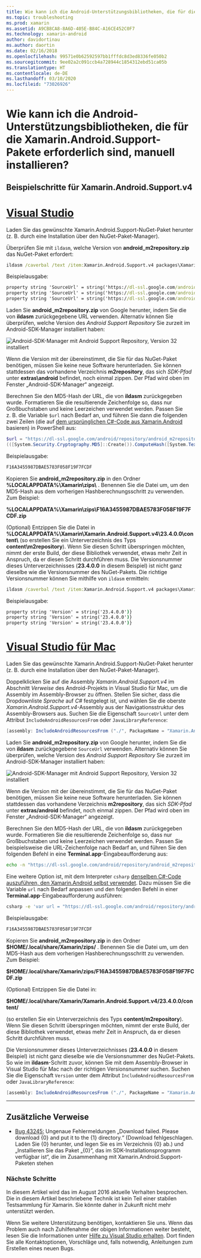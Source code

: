 ```yaml
---
title: Wie kann ich die Android-Unterstützungsbibliotheken, die für die Xamarin.Android.Support-Pakete erforderlich sind, manuell installieren?
ms.topic: troubleshooting
ms.prod: xamarin
ms.assetid: A9CB8CA8-8A6D-405E-B84C-A16CE452C0F7
ms.technology: xamarin-android
author: davidortinau
ms.author: daortin
ms.date: 02/16/2018
ms.openlocfilehash: 99571e0b62592597bb1fffdc8d3ed8336fe050b2
ms.sourcegitcommit: 9ee02a2c091ccb4a728944c1854312ebd51ca05b
ms.translationtype: HT
ms.contentlocale: de-DE
ms.lasthandoff: 03/10/2020
ms.locfileid: "73026926"
---
```

# <a name="how-can-i-manually-install-the-android-support-libraries-required-by-the-xamarinandroidsupport-packages"></a>Wie kann ich die Android-Unterstützungsbibliotheken, die für die Xamarin.Android.Support-Pakete erforderlich sind, manuell installieren?

## <a name="example-steps-for-xamarinandroidsupportv4"></a>Beispielschritte für Xamarin.Android.Support.v4 

# <a name="visual-studio"></a>[Visual Studio](#tab/windows)

Laden Sie das gewünschte Xamarin.Android.Support-NuGet-Paket herunter (z. B. durch eine Installation über den NuGet-Paket-Manager).

Überprüfen Sie mit `ildasm`, welche Version von **android_m2repository.zip** das NuGet-Paket erfordert:

```cmd
ildasm /caverbal /text /item:Xamarin.Android.Support.v4 packages\Xamarin.Android.Support.v4.23.4.0.1\lib\MonoAndroid403\Xamarin.Android.Support.v4.dll | findstr SourceUrl
```

Beispielausgabe:

```cmd
property string 'SourceUrl' = string('https://dl-ssl.google.com/android/repository/android_m2repository_r32.zip')
property string 'SourceUrl' = string('https://dl-ssl.google.com/android/repository/android_m2repository_r32.zip')
property string 'SourceUrl' = string('https://dl-ssl.google.com/android/repository/android_m2repository_r32.zip')
```

Laden Sie **android\_m2repository.zip** von Google herunter, indem Sie die von **ildasm** zurückgegebene URL verwenden. Alternativ können Sie überprüfen, welche Version des _Android Support Repository_ Sie zurzeit im Android-SDK-Manager installiert haben:

![Android-SDK-Manager mit Android Support Repository, Version 32 installiert](install-android-support-library-images/sdk-extras.png)

Wenn die Version mit der übereinstimmt, die Sie für das NuGet-Paket benötigen, müssen Sie keine neue Software herunterladen. Sie können stattdessen das vorhandene Verzeichnis **m2repository**, das sich _SDK-Pfad_ unter **extras\\android** befindet, noch einmal zippen. Der Pfad wird oben im Fenster „Android-SDK-Manager“ angezeigt.

Berechnen Sie den MD5-Hash der URL, die von **ildasm** zurückgegeben wurde. Formatieren Sie die resultierende Zeichenfolge so, dass nur Großbuchstaben und keine Leerzeichen verwendet werden. Passen Sie z. B. die Variable `$url` nach Bedarf an, und führen Sie dann die folgenden zwei Zeilen (die auf [dem ursprünglichen C#-Code aus Xamarin.Android](https://github.com/xamarin/xamarin-android/blob/8e8a4dd90f26eb39172876cc52181b6639e20524/src/Xamarin.Android.Build.Tasks/Tasks/GetAdditionalResourcesFromAssemblies.cs#L208) basieren) in PowerShell aus:

```powershell
$url = "https://dl-ssl.google.com/android/repository/android_m2repository_r32.zip"
(([System.Security.Cryptography.MD5]::Create()).ComputeHash([System.Text.Encoding]::UTF8.GetBytes($url)) | %{ $_.ToString("X02") }) -join ""
```

Beispielausgabe:

```powershell
F16A3455987DBAE5783F058F19F7FCDF
```

Kopieren Sie **android\_m2repository.zip** in den Ordner **%LOCALAPPDATA%\\Xamarin\\zips\\** . Benennen Sie die Datei um, um den MD5-Hash aus dem vorherigen Hashberechnungsschritt zu verwenden. Zum Beispiel:

**%LOCALAPPDATA%\\Xamarin\\zips\\F16A3455987DBAE5783F058F19F7FCDF.zip**

(Optional) Entzippen Sie die Datei in **%LOCALAPPDATA%\\Xamarin\\Xamarin.Android.Support.v4\\23.4.0.0\\content\\** (so erstellen Sie ein Unterverzeichnis des Typs **content\\m2repository**). Wenn Sie diesen Schritt überspringen möchten, nimmt der erste Build, der diese Bibliothek verwendet, etwas mehr Zeit in Anspruch, da er diesen Schritt durchführen muss.
Die Versionsnummer dieses Unterverzeichnisses (**23.4.0.0** in diesem Beispiel) ist nicht ganz dieselbe wie die Versionsnummer des NuGet-Pakets. Die richtige Versionsnummer können Sie mithilfe von `ildasm` ermitteln:

```cmd
ildasm /caverbal /text /item:Xamarin.Android.Support.v4 packages\Xamarin.Android.Support.v4.23.4.0.1\lib\MonoAndroid403\Xamarin.Android.Support.v4.dll | findstr /C:"string 'Version'"
```

Beispielausgabe:

```cmd
property string 'Version' = string('23.4.0.0')}
property string 'Version' = string('23.4.0.0')}
property string 'Version' = string('23.4.0.0')}
```

# <a name="visual-studio-for-mac"></a>[Visual Studio für Mac](#tab/macos)

Laden Sie das gewünschte Xamarin.Android.Support-NuGet-Paket herunter (z. B. durch eine Installation über den NuGet-Paket-Manager).

Doppelklicken Sie auf die Assembly _Xamarin.Android.Support.v4_ im Abschnitt _Verweise_ des Android-Projekts in Visual Studio für Mac, um die Assembly im Assembly-Browser zu öffnen. Stellen Sie sicher, dass die Dropdownliste _Sprache_ auf _C#_ festgelegt ist, und wählen Sie die oberste _Xamarin.Android.Support.v4_-Assembly aus der Navigationsstruktur des Assembly-Browsers aus. Suchen Sie die Eigenschaft `SourceUrl` unter dem Attribut `IncludeAndroidResourcesFrom` oder `JavaLibraryReference`:

```csharp
[assembly: IncludeAndroidResourcesFrom ("./", PackageName = "Xamarin.Android.Support.v4", SourceUrl = "https://dl-ssl.google.com/android/repository/android_m2repository_r32.zip", EmbeddedArchive = "m2repository/com/android/support/support-v4/23.4.0/support-v4-23.4.0.aar", Version = "23.4.0.0")]
```

Laden Sie **android\_m2repository.zip** von Google herunter, indem Sie die von **ildasm** zurückgegebene `SourceUrl` verwenden. Alternativ können Sie überprüfen, welche Version des _Android Support Repository_ Sie zurzeit im Android-SDK-Manager installiert haben:

![Android-SDK-Manager mit Android Support Repository, Version 32 installiert](install-android-support-library-images/sdk-extras.png)

Wenn die Version mit der übereinstimmt, die Sie für das NuGet-Paket benötigen, müssen Sie keine neue Software herunterladen. Sie können stattdessen das vorhandene Verzeichnis **m2repository**, das sich _SDK-Pfad_ unter **extras/android** befindet, noch einmal zippen. Der Pfad wird oben im Fenster „Android-SDK-Manager“ angezeigt.

Berechnen Sie den MD5-Hash der URL, die von **ildasm** zurückgegeben wurde. Formatieren Sie die resultierende Zeichenfolge so, dass nur Großbuchstaben und keine Leerzeichen verwendet werden. Passen Sie beispielsweise die URL-Zeichenfolge nach Bedarf an, und führen Sie den folgenden Befehl in eine **Terminal.app**-Eingabeaufforderung aus:

```bash
echo -n "https://dl-ssl.google.com/android/repository/android_m2repository_r32.zip" | md5 | tr '[:lower:]' '[:upper:]'
```

Eine weitere Option ist, mit dem Interpreter `csharp` [denselben C#-Code auszuführen, den Xamarin.Android selbst verwendet](https://github.com/xamarin/xamarin-android/blob/8e8a4dd90f26eb39172876cc52181b6639e20524/src/Xamarin.Android.Build.Tasks/Tasks/GetAdditionalResourcesFromAssemblies.cs#L208).
Dazu müssen Sie die Variable `url` nach Bedarf anpassen und den folgenden Befehl in einer **Terminal.app**-Eingabeaufforderung ausführen:

```bash
csharp -e 'var url = "https://dl-ssl.google.com/android/repository/android_m2repository_r32.zip"; string.Concat((System.Security.Cryptography.MD5.Create().ComputeHash(System.Text.Encoding.UTF8.GetBytes(url))).Select(b => b.ToString("X02")))'
```

Beispielausgabe:

```bash
F16A3455987DBAE5783F058F19F7FCDF
```

Kopieren Sie **android\_m2repository.zip** in den Ordner **$HOME/.local/share/Xamarin/zips/** . Benennen Sie die Datei um, um den MD5-Hash aus dem vorherigen Hashberechnungsschritt zu verwenden. Zum Beispiel:

**$HOME/.local/share/Xamarin/zips/F16A3455987DBAE5783F058F19F7FCDF.zip**

(Optional) Entzippen Sie die Datei in: 

**$HOME/.local/share/Xamarin/Xamarin.Android.Support.v4/23.4.0.0/content/**

(so erstellen Sie ein Unterverzeichnis des Typs **content/m2repository**). Wenn Sie diesen Schritt überspringen möchten, nimmt der erste Build, der diese Bibliothek verwendet, etwas mehr Zeit in Anspruch, da er diesen Schritt durchführen muss.

Die Versionsnummer dieses Unterverzeichnisses (**23.4.0.0** in diesem Beispiel) ist nicht ganz dieselbe wie die Versionsnummer des NuGet-Pakets. So wie im **ildasm**-Schritt zuvor, können Sie mit dem Assembly-Browser in Visual Studio für Mac nach der richtigen Versionsnummer suchen. Suchen Sie die Eigenschaft `Version` unter dem Attribut `IncludeAndroidResourcesFrom` oder `JavaLibraryReference`:

```csharp
[assembly: IncludeAndroidResourcesFrom ("./", PackageName = "Xamarin.Android.Support.v4", SourceUrl = "https://dl-ssl.google.com/android/repository/android_m2repository_r32.zip", EmbeddedArchive = "m2repository/com/android/support/support-v4/23.4.0/support-v4-23.4.0.aar", Version = "23.4.0.0")]
```

-----

## <a name="additional-references"></a>Zusätzliche Verweise

- [Bug 43245:](https://bugzilla.xamarin.com/show_bug.cgi?id=43245) Ungenaue Fehlermeldungen „Download failed. Please download {0} and put it to the {1} directory.“ (Download fehlgeschlagen. Laden Sie {0} herunter, und legen Sie es im Verzeichnis {0} ab.) und „Installieren Sie das Paket „{0}“, das im SDK-Installationsprogramm verfügbar ist“, die im Zusammenhang mit Xamarin.Android.Support-Paketen stehen

### <a name="next-steps"></a>Nächste Schritte

In diesem Artikel wird das im August 2016 aktuelle Verhalten besprochen. Die in diesem Artikel beschriebene Technik ist kein Teil einer stabilen Testsammlung für Xamarin. Sie könnte daher in Zukunft nicht mehr unterstützt werden.

Wenn Sie weitere Unterstützung benötigen, kontaktieren Sie uns. Wenn das Problem auch nach Zuhilfenahme der obigen Informationen weiter besteht, lesen Sie die Informationen unter [Hilfe zu Visual Studio erhalten](~/cross-platform/troubleshooting/support-options.md). Dort finden Sie alle Kontaktoptionen, Vorschläge und, falls notwendig, Anleitungen zum Erstellen eines neuen Bugs.
